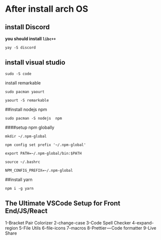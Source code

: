 # After install arch OS 

## install Discord 

**you should install `libc++`**

```yay -S discord``` 


## install visual studio

```sudo -S code```

install remarkable 

`sudo pacman yaourt`

`yaourt -S remarkable`


##install nodejs npm 

`sudo pacman -S nodejs  npm` 

####setup npm globally 

` mkdir ~/.npm-global
`

` npm config set prefix '~/.npm-global'
`

` export PATH=~/.npm-global/bin:$PATH
`


` source ~/.bashrc
`

`
    NPM_CONFIG_PREFIX=~/.npm-global
`



##install yarn 

`npm i -g yarn`


## The Ultimate VSCode Setup for Front End/JS/React

1-Bracket Pair Colorizer
2-change-case
3-Code Spell Checker
4-expand-region
5-File Utils
6-file-icons
7-macros
8-Prettier — Code formatter
9-Live Share




